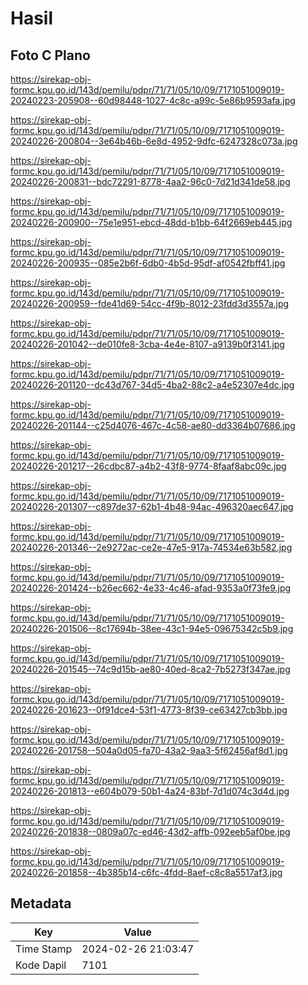 # Hasil

## Foto C Plano

https://sirekap-obj-formc.kpu.go.id/143d/pemilu/pdpr/71/71/05/10/09/7171051009019-20240223-205908--60d98448-1027-4c8c-a99c-5e86b9593afa.jpg

https://sirekap-obj-formc.kpu.go.id/143d/pemilu/pdpr/71/71/05/10/09/7171051009019-20240226-200804--3e64b46b-6e8d-4952-9dfc-6247328c073a.jpg

https://sirekap-obj-formc.kpu.go.id/143d/pemilu/pdpr/71/71/05/10/09/7171051009019-20240226-200831--bdc72291-8778-4aa2-96c0-7d21d341de58.jpg

https://sirekap-obj-formc.kpu.go.id/143d/pemilu/pdpr/71/71/05/10/09/7171051009019-20240226-200900--75e1e951-ebcd-48dd-b1bb-64f2669eb445.jpg

https://sirekap-obj-formc.kpu.go.id/143d/pemilu/pdpr/71/71/05/10/09/7171051009019-20240226-200935--085e2b6f-6db0-4b5d-95df-af0542fbff41.jpg

https://sirekap-obj-formc.kpu.go.id/143d/pemilu/pdpr/71/71/05/10/09/7171051009019-20240226-200959--fde41d69-54cc-4f9b-8012-23fdd3d3557a.jpg

https://sirekap-obj-formc.kpu.go.id/143d/pemilu/pdpr/71/71/05/10/09/7171051009019-20240226-201042--de010fe8-3cba-4e4e-8107-a9139b0f3141.jpg

https://sirekap-obj-formc.kpu.go.id/143d/pemilu/pdpr/71/71/05/10/09/7171051009019-20240226-201120--dc43d767-34d5-4ba2-88c2-a4e52307e4dc.jpg

https://sirekap-obj-formc.kpu.go.id/143d/pemilu/pdpr/71/71/05/10/09/7171051009019-20240226-201144--c25d4076-467c-4c58-ae80-dd3364b07686.jpg

https://sirekap-obj-formc.kpu.go.id/143d/pemilu/pdpr/71/71/05/10/09/7171051009019-20240226-201217--26cdbc87-a4b2-43f8-9774-8faaf8abc09c.jpg

https://sirekap-obj-formc.kpu.go.id/143d/pemilu/pdpr/71/71/05/10/09/7171051009019-20240226-201307--c897de37-62b1-4b48-94ac-496320aec647.jpg

https://sirekap-obj-formc.kpu.go.id/143d/pemilu/pdpr/71/71/05/10/09/7171051009019-20240226-201346--2e9272ac-ce2e-47e5-917a-74534e63b582.jpg

https://sirekap-obj-formc.kpu.go.id/143d/pemilu/pdpr/71/71/05/10/09/7171051009019-20240226-201424--b26ec662-4e33-4c46-afad-9353a0f73fe9.jpg

https://sirekap-obj-formc.kpu.go.id/143d/pemilu/pdpr/71/71/05/10/09/7171051009019-20240226-201506--8c17694b-38ee-43c1-94e5-09675342c5b9.jpg

https://sirekap-obj-formc.kpu.go.id/143d/pemilu/pdpr/71/71/05/10/09/7171051009019-20240226-201545--74c9d15b-ae80-40ed-8ca2-7b5273f347ae.jpg

https://sirekap-obj-formc.kpu.go.id/143d/pemilu/pdpr/71/71/05/10/09/7171051009019-20240226-201623--0f91dce4-53f1-4773-8f39-ce63427cb3bb.jpg

https://sirekap-obj-formc.kpu.go.id/143d/pemilu/pdpr/71/71/05/10/09/7171051009019-20240226-201758--504a0d05-fa70-43a2-9aa3-5f62456af8d1.jpg

https://sirekap-obj-formc.kpu.go.id/143d/pemilu/pdpr/71/71/05/10/09/7171051009019-20240226-201813--e604b079-50b1-4a24-83bf-7d1d074c3d4d.jpg

https://sirekap-obj-formc.kpu.go.id/143d/pemilu/pdpr/71/71/05/10/09/7171051009019-20240226-201838--0809a07c-ed46-43d2-affb-092eeb5af0be.jpg

https://sirekap-obj-formc.kpu.go.id/143d/pemilu/pdpr/71/71/05/10/09/7171051009019-20240226-201858--4b385b14-c6fc-4fdd-8aef-c8c8a5517af3.jpg


## Metadata

| Key        | Value               |
| ---------- | ------------------- |
| Time Stamp | 2024-02-26 21:03:47 |
| Kode Dapil | 7101                |



